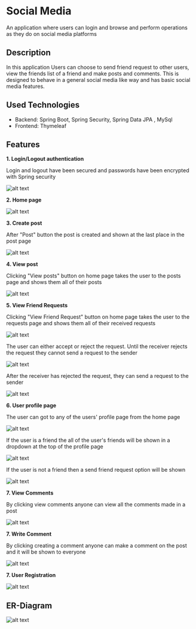 # Social Media
An application where users can login and browse and perform operations as they do on social media platforms

## Description
In this application Users can choose to send friend request to other users, view the friends list of a friend and make posts and comments. This is designed to behave in a general social media like way and has basic social media features.

## Used Technologies
- Backend: Spring Boot, Spring Security, Spring Data JPA , MySql
- Frontend: Thymeleaf

## Features
**1. Login/Logout authentication**

Login and logout have been secured and passwords have been encrypted with Spring security

![alt text](Readme%20Attachments/loginlogout.jpg)

**2. Home page**

![alt text](Readme%20Attachments/homepage.jpg)

**3. Create post**

After "Post" button the post is created and shown at the last place in the post page

![alt text](Readme%20Attachments/post.jpg)

**4. View post**

Clicking "View posts" button on home page takes the user to the posts page and shows them all of their posts

![alt text](Readme%20Attachments/viewpost.jpg)

**5. View Friend Requests**

Clicking "View Friend Request" button on home page takes the user to the requests page and shows them all of their received requests

![alt text](Readme%20Attachments/viewrequest.jpg)

The user can either accept or reject the request. Until the receiver rejects the request they cannot send a request to the sender

![alt text](Readme%20Attachments/userpage.jpg)

After the receiver has rejected the request, they can send a request to the sender

![alt text](Readme%20Attachments/userpage2.jpg)

**6. User profile page**

The user can got to any of the users' profile page from the home page

![alt text](Readme%20Attachments/selectuser.jpg)

If the user is a friend the all of the user's friends will be shown in a dropdown at the top of the profile page

![alt text](Readme%20Attachments/userpage3.jpg)

If the user is not a friend then a send friend request option will be shown

![alt text](Readme%20Attachments/userpage4.jpg)

**7. View Comments**

By clicking view comments anyone can view all the comments made in a post

![alt text](Readme%20Attachments/comment.jpg)


**7. Write Comment**

By clicking creating a comment anyone can make a comment on the post and it will be shown to everyone

![alt text](Readme%20Attachments/writecomment.jpg)

**7. User Registration**

![alt text](Readme%20Attachments/userreg.jpg)


## ER-Diagram
![alt text](Readme%20Attachments/er-diagram.jpg)





